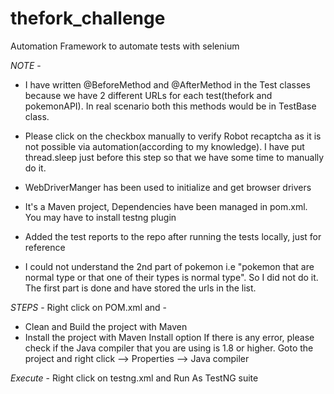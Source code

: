 # thefork_challenge
Automation Framework to automate tests with selenium


*NOTE* - 
- I have written @BeforeMethod and @AfterMethod in the Test classes because we have 2 different URLs for each test(thefork and pokemonAPI). In real scenario both this methods would be in TestBase class.

- Please click on the checkbox manually to verify Robot recaptcha as it is not possible via automation(according to my knowledge). I have put thread.sleep just before this step so that we have some time to manually do it.

- WebDriverManger has been used to initialize and get browser drivers 

- It's a Maven project, Dependencies have been managed in pom.xml. You may have to install testng plugin 

- Added the test reports to the repo after running the tests locally, just for reference

- I could not understand the 2nd part of pokemon i.e "pokemon that are normal type or that one of their types is normal type". So I did not do it. The first part is done and have stored the urls in the list.


*STEPS* - 
Right click on POM.xml and -
- Clean and Build the project with Maven 
- Install the project with Maven Install option
If there is any error, please check if the Java compiler that you are using is 1.8 or higher.
Goto the project and right click --> Properties --> Java compiler


*Execute* - Right click on testng.xml and Run As TestNG suite

 

